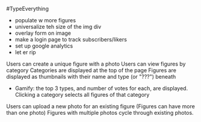#TypeEverything

- populate w more figures
- universalize teh size of the img div
- overlay form on image
- make a login page to track subscribers/likers
- set up google analytics
- let er rip





Users can create a unique figure with a photo
Users can view figures by category
Categories are displayed at the top of the page
Figures are displayed as thumbnails with their name and type (or "???") beneath
  - Gamify: the top 3 types, and number of votes for each, are displayed.
Clicking a category selects all figures of that category














Users can upload a new photo for an existing figure (Figures can have more than one photo)
Figures with multiple photos cycle through existing photos.